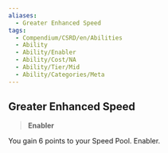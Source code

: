 ```yaml
---
aliases:
  - Greater Enhanced Speed
tags:
  - Compendium/CSRD/en/Abilities
  - Ability
  - Ability/Enabler
  - Ability/Cost/NA
  - Ability/Tier/Mid
  - Ability/Categories/Meta
---
```

  
    
## Greater Enhanced Speed    
>**Enabler**  
    
You gain 6 points to your Speed Pool. Enabler.